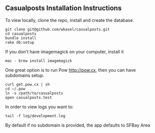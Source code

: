 Casualposts
Installation Instructions
-------
To view locally, clone the repo, install and create the database.
```
git clone git@github.com/wkasel/casualposts.git
cd casualposts
bundle install
rake db:setup
```
If you don't have imagemagick on your computer, install it
```
mac - brew install imagemagick
```


One great option is to run Pow <http://pow.cx>, then you can have subdomains setup.
```
curl get.pow.cx | sh
cd ~/.pow
ln -s /path/to/casualposts
open casualposts.test
```
In order to view logs you want to:
```
tail -f log/development.log
```

By default if no subdomain is provided, the app defaults to SFBay Area
